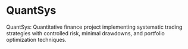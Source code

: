 # QuantSys
QuantSys: Quantitative finance project implementing systematic trading strategies with controlled risk, minimal drawdowns, and portfolio optimization techniques.
